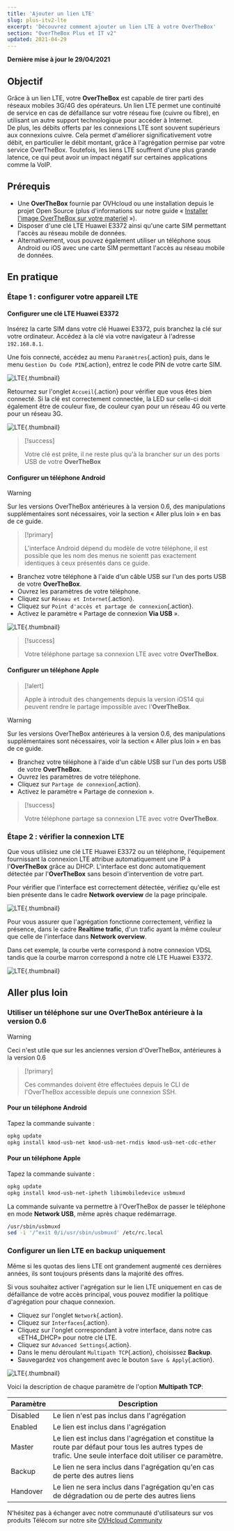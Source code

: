 ```yaml
---
title: 'Ajouter un lien LTE'
slug: plus-itv2-lte
excerpt: 'Découvrez comment ajouter un lien LTE à votre OverTheBox'
section: "OverTheBox Plus et IT v2"
updated: 2021-04-29
---
```


**Dernière mise à jour le 29/04/2021**

## Objectif

Grâce à un lien LTE, votre **OverTheBox** est capable de tirer parti des réseaux mobiles 3G/4G des opérateurs.
Un lien LTE permet une continuité de service en cas de défaillance sur votre réseau fixe (cuivre ou fibre), en utilisant un autre support technologique pour accéder à Internet.
<br>De plus, les débits offerts par les connexions LTE sont souvent supérieurs aux connexions cuivre. Cela permet d'améliorer significativement votre débit, en particulier le débit montant, grâce à l'agrégation permise par votre service OverTheBox.
Toutefois, les liens LTE souffrent d'une plus grande latence, ce qui peut avoir un impact négatif sur certaines applications comme la VoIP.

## Prérequis

- Une **OverTheBox** fournie par OVHcloud ou une installation depuis le projet Open Source (plus d'informations sur notre guide « [Installer l'image OverTheBox sur votre materiel](../installer-limage-overthebox-sur-votre-materiel/) »).
- Disposer d'une clé LTE Huawei E3372 ainsi qu'une carte SIM permettant l'accès au réseau mobile de données.
- Alternativement, vous pouvez également utiliser un téléphone sous Android ou iOS avec une carte SIM permettant l'accès au réseau mobile de données.

## En pratique

### Étape 1 : configurer votre appareil LTE

#### Configurer une clé LTE Huawei E3372

Insérez la carte SIM dans votre clé Huawei E3372, puis branchez la clé sur votre ordinateur. Accédez à la clé via votre navigateur à l'adresse `192.168.8.1`.

Une fois connecté, accédez au menu `Paramètres`{.action} puis, dans le menu `Gestion Du Code PIN`{.action}, entrez le code PIN de votre carte SIM.

![LTE](images/lte-step1-1.png){.thumbnail}

Retournez sur l'onglet `Accueil`{.action} pour vérifier que vous êtes bien connecté. Si la clé est correctement connectée, la LED sur celle-ci doit également être de couleur fixe, de couleur cyan pour un réseau 4G ou verte pour un réseau 3G.

![LTE](images/lte-step1-2.png){.thumbnail}

> [!success]
>
> Votre clé est prête, il ne reste plus qu'à la brancher sur un des ports USB de votre **OverTheBox**
>

#### Configurer un téléphone Android

> [!warning]
>
> Sur les versions OverTheBox antérieures à la version 0.6, des manipulations supplémentaires sont nécessaires, voir la section « Aller plus loin » en bas de ce guide.
>

> [!primary]
>
> L'interface Android dépend du modèle de votre téléphone, il est possible que les nom des menus ne soientt pas exactement identiques à ceux présentés dans ce guide.
>

- Branchez votre téléphone à l'aide d'un câble USB sur l'un des ports USB de votre **OverTheBox**.
- Ouvrez les paramètres de votre téléphone.
- Cliquez sur `Réseau et Internet`{.action}.
- Cliquez sur `Point d'accès et partage de connexion`{.action}.
- Activez le paramètre « Partage de connexion **Via USB** ».

![LTE](images/lte-step1-3.jpg){.thumbnail}

> [!success]
>
> Votre téléphone partage sa connexion LTE avec votre **OverTheBox**.
>

#### Configurer un téléphone Apple

> [!alert]
>
> Apple à introduit des changements depuis la version iOS14 qui peuvent rendre le partage impossible avec l'**OverTheBox**.
>

> [!warning]
>
> Sur les versions OverTheBox antérieures à la version 0.6, des manipulations supplémentaires sont nécessaires, voir la section « Aller plus loin » en bas de ce guide.
>

- Branchez votre téléphone à l'aide d'un câble USB sur l'un des ports USB de votre **OverTheBox**.
- Ouvrez les paramètres de votre téléphone.
- Cliquez sur `Partage de connexion`{.action}.
- Activez le paramètre « Partage de connexion ».

> [!success]
>
> Votre téléphone partage sa connexion LTE avec votre **OverTheBox**.
>

### Étape 2 : vérifier la connexion LTE

Que vous utilisiez une clé LTE Huawei E3372 ou un téléphone, l'équipement fournissant la connexion LTE attribue automatiquement une IP à l'**OverTheBox** grâce au DHCP. L'interface est donc automatiquement détectée par l'**OverTheBox** sans besoin d'intervention de votre part.

Pour vérifier que l'interface est correctement détectée, vérifiez qu'elle est bien présente dans le cadre **Network overview** de la page principale.

![LTE](images/lte-step2-1.png){.thumbnail}

Pour vous assurer que l'agrégation fonctionne correctement, vérifiez la présence, dans le cadre **Realtime trafic**, d'un trafic ayant la même couleur que celle de l'interface dans **Network overview**.

Dans cet exemple,  la courbe verte correspond à notre connexion VDSL tandis que la courbe marron correspond à notre clé LTE Huawei E3372.

![LTE](images/lte-step2-2.png){.thumbnail}

## Aller plus loin

### Utiliser un téléphone sur une OverTheBox antérieure à la version 0.6

> [!warning]
>
> Ceci n'est utile que sur les anciennes version d'OverTheBox, antérieures à la version 0.6
>

> [!primary]
>
> Ces commandes doivent être effectuées depuis le CLI de l'OverTheBox accessible depuis une connexion SSH.
>

#### Pour un téléphone Android

Tapez la commande suivante :

```bash
opkg update
opkg install kmod-usb-net kmod-usb-net-rndis kmod-usb-net-cdc-ether
```

#### Pour un téléphone Apple

Tapez la commande suivante :

```bash
opkg update
opkg install kmod-usb-net-ipheth libimobiledevice usbmuxd
```

La commande suivante va permettre à l'OverTheBox de passer le téléphone en mode **Network USB**, même après chaque redémarrage.

```bash
/usr/sbin/usbmuxd
sed -i '/^exit 0/i/usr/sbin/usbmuxd' /etc/rc.local
```

### Configurer un lien LTE en backup uniquement

Même si les quotas des liens LTE ont grandement augmenté ces dernières années, ils sont toujours présents dans la majorité des offres.

Si vous souhaitez activer l'agrégation sur le lien LTE uniquement en cas de défaillance de votre accès principal, vous pouvez modifier la politique d'agrégation pour chaque connexion.

- Cliquez sur l'onglet `Network`{.action}.
- Cliquez sur `Interfaces`{.action}.
- Cliquez sur l'onglet correspondant à votre interface, dans notre cas «ETH4_DHCP» pour notre clé LTE.
- Cliquez sur `Advanced Settings`{.action}.
- Dans le menu déroulant `Multipath TCP`{.action}, choisissez **Backup**.
- Sauvegardez vos changement avec le bouton `Save & Apply`{.action}.

![LTE](images/lte-backup.png){.thumbnail}

Voici la description de chaque paramètre de l'option **Multipath TCP**:

Paramètre | Description |
| ------------- | ------------- |
| Disabled  | Le lien n'est pas inclus dans l'agrégation |
| Enabled  | Le lien est inclus dans l'agrégation |
| Master | Le lien est inclus dans l'agrégation et constitue la route par défaut pour tous les autres types de trafic. Une seule interface doit utiliser ce paramètre. |
| Backup | Le lien ne sera inclus dans l'agrégation qu'en cas de perte des autres liens |
| Handover | Le lien ne sera inclus dans l'agrégation qu'en cas de dégradation ou de perte des autres liens |

N'hésitez pas à échanger avec notre communauté d'utilisateurs sur vos produits Télécom sur notre site [OVHcloud Community](https://community.ovh.com/c/telecom)
